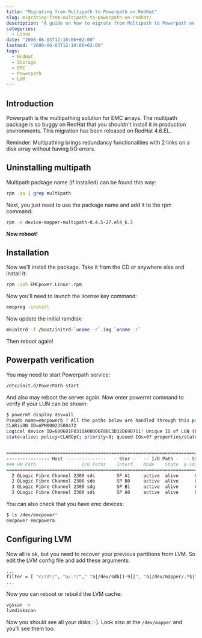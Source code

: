 ```yaml
---
title: "Migrating from Multipath to Powerpath on RedHat"
slug: migrating-from-multipath-to-powerpath-on-redhat/
description: "A guide on how to migrate from Multipath to Powerpath on RedHat Linux systems, including uninstallation of multipath, installation of Powerpath, verification, and LVM configuration."
categories: 
  - Linux
date: "2008-06-03T12:10:00+02:00"
lastmod: "2008-06-03T12:10:00+02:00"
tags: 
  - RedHat
  - Storage
  - EMC
  - Powerpath
  - LVM
---
```


## Introduction

Powerpath is the multipathing solution for EMC arrays. The multipath package is so buggy on RedHat that you shouldn't install it in production environments. This migration has been released on RedHat 4.6.EL.

Reminder: Multipathing brings redundancy functionalities with 2 links on a disk array without having I/O errors.

## Uninstalling multipath

Multipath package name (if installed) can be found this way:

```bash
rpm -qa | grep multipath
```

Next, you just need to use the package name and add it to the rpm command:

```bash
rpm -e device-mapper-multipath-0.4.5-27.el4_6.3
```

**Now reboot!**

## Installation

Now we'll install the package. Take it from the CD or anywhere else and install it:

```bash
rpm -ivh EMCpower.Linux*.rpm
```

Now you'll need to launch the license key command:

```bash
emcpreg -install
```

Now update the initial ramdisk:

```bash
mkinitrd -f /boot/initrd-`uname -r`.img `uname -r`
```

Then reboot again!

## Powerpath verification

You may need to start Powerpath service:

```bash
/etc/init.d/PowerPath start
```

And also may reboot the server again.
Now enter powermt command to verify if your LUN can be shown:

```bash
$ powermt display dev=all
Pseudo name=emcpowerb ? All the paths below are handled through this pseudo-device
CLARiiON ID=APM00023500472
Logical device ID=600601F0310A00006F80C3D32D69D711? Unique ID of LUN (LUN Properties)
state=alive; policy=CLAROpt; priority=0; queued-IOs=0? properties/status of the paths


==============================================================================
---------------- Host ---------------   - Stor -   -- I/O Path -  -- Stats ---
### HW Path                 I/O Paths    Interf.   Mode    State  Q-IOs Errors
==============================================================================
  2 QLogic Fibre Channel 2300 sdc        SP A1     active  alive      0      0
  2 QLogic Fibre Channel 2300 sde        SP B0     active  alive      0      0
  3 QLogic Fibre Channel 2300 sdg        SP B1     active  alive      0      0
  3 QLogic Fibre Channel 2300 sdi        SP A0     active  alive      0      0
```

You can also check that you have emc devices:

```bash
$ ls /dev/emcpower*
emcpower emcpowera
```

## Configuring LVM

Now all is ok, but you need to recover your previous partitions from LVM. So edit the LVM config file and add these arguments:

``` bash hl_lines="3"
...
filter = [ "r/sd*/", "a/.*/"," "a|/dev/sdb[1-9]|", "a|/dev/mapper/.*$|", "r|.*|" ]
...
```

Now you can reboot or rebuild the LVM cache:

```bash
vgscan -v
lvmdiskscan
```

Now you should see all your disks :-). Look also at the `/dev/mapper` and you'll see them too.
